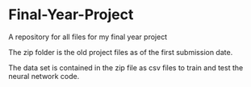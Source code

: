# Final-Year-Project
A repository for all files for my final year project


The zip folder is the old project files as of the first submission date.

The data set is contained in the zip file as csv files to train and test the neural network code.

